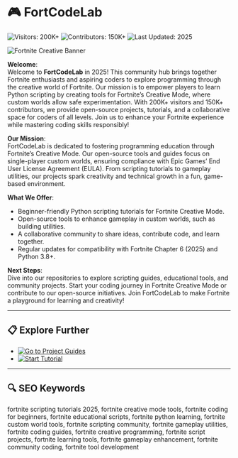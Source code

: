 # 🎮 FortCodeLab  

![Visitors: 200K+](https://img.shields.io/badge/Visitors-200K+-ff9f43) ![Contributors: 150K+](https://img.shields.io/badge/Contributors-150K+-6ab04c) ![Last Updated: 2025](https://img.shields.io/badge/Last_Updated-2025-3498db)  

![Fortnite Creative Banner](https://photobooth.cdn.sports.ru/preset/post/6/85/41187b1db46139d0fa889496a8655.jpeg)  

**Welcome**:  
Welcome to **FortCodeLab** in 2025! This community hub brings together Fortnite enthusiasts and aspiring coders to explore programming through the creative world of Fortnite. Our mission is to empower players to learn Python scripting by creating tools for Fortnite’s Creative Mode, where custom worlds allow safe experimentation. With 200K+ visitors and 150K+ contributors, we provide open-source projects, tutorials, and a collaborative space for coders of all levels. Join us to enhance your Fortnite experience while mastering coding skills responsibly!  

**Our Mission**:  
FortCodeLab is dedicated to fostering programming education through Fortnite’s Creative Mode. Our open-source tools and guides focus on single-player custom worlds, ensuring compliance with Epic Games’ End User License Agreement (EULA). From scripting tutorials to gameplay utilities, our projects spark creativity and technical growth in a fun, game-based environment.  

**What We Offer**:  
- Beginner-friendly Python scripting tutorials for Fortnite Creative Mode.  
- Open-source tools to enhance gameplay in custom worlds, such as building utilities.  
- A collaborative community to share ideas, contribute code, and learn together.  
- Regular updates for compatibility with Fortnite Chapter 6 (2025) and Python 3.8+.  

**Next Steps**:  
Dive into our repositories to explore scripting guides, educational tools, and community projects. Start your coding journey in Fortnite Creative Mode or contribute to our open-source initiatives. Join FortCodeLab to make Fortnite a playground for learning and creativity!  

---

## 📋 Explore Further  

- [![Go to Project Guides](https://img.shields.io/badge/Go_to_Project_Guides-NOW-blueviolet)](https://github.com/FortCodeLab/Fortnite-PlayEasy)  
- [![Start Tutorial](https://img.shields.io/badge/Start_Tutorial-NOW-blueviolet)](https://github.com/FortCodeLab/.github)  

---

## 🔍 SEO Keywords  

fortnite scripting tutorials 2025, fortnite creative mode tools, fortnite coding for beginners, fortnite educational scripts, fortnite python learning, fortnite custom world tools, fortnite scripting community, fortnite gameplay utilities, fortnite coding guides, fortnite creative programming, fortnite script projects, fortnite learning tools, fortnite gameplay enhancement, fortnite community coding, fortnite tool development
